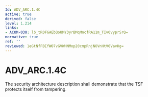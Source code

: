 ```yaml
---
Id: ADV_ARC.1.4C
active: true
derived: false
level: 1.214
links:
- ACOM-030: lb_tR0FGAEbQoUMY3yrBMqMncfRA11m_TIv0vyprSrQ=
normative: true
ref: ''
reviewed: 1eGtNfFBIfWO7vGVWHNMop20cmpRnjNOVnHtV0VavHg=
---
```


# ADV_ARC.1.4C

The security architecture description shall demonstrate that the TSF protects itself from tampering.